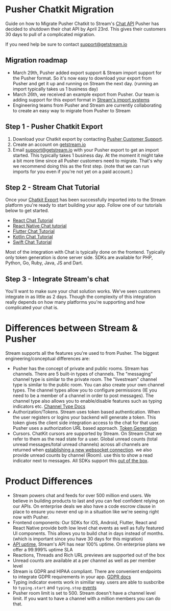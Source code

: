 # Pusher Chatkit Migration

Guide on how to Migrate Pusher Chatkit to Stream's [Chat API](https://getstream.io/chat/)
Pusher has decided to shutdown their chat API by April 23rd. This gives their customers 30 days to pull of a complicated migration. 

If you need help be sure to contact support@getstream.io

## Migration roadmap

- March 29th, Pusher added export support & Stream import support for the Pusher format. So it's now easy to download your export from Pusher and get it up and running on Stream the next day. (running an import typically takes us 1 business day)
- March 26th, we received an example export from Pusher. Our team is adding support for this export format in [Stream's import systems](https://getstream.io/chat/docs/import/?language=js) 
- Engineering teams from Pusher and Stream are currently collaborating to create an easy way to migrate from Pusher to Stream


## Step 1 - Pusher Chatkit Export

1. Download your Chatkit export by contacting [Pusher Customer Support](support@pusher.com). 
2. Create an account on [getstream.io](https://getstream.io/)
3. Email support@getstream.io with your Pusher export to get an import started. This typically takes 1 business day. At the moment it might take a bit more time since all Pusher customers need to migrate. That's why we recommend doing this as the first step. (note that we can run imports for you even if you're not yet on a paid account.)

## Step 2 - Stream Chat Tutorial

Once your [Chatkit Export](https://github.com/GetStream/pusher-chatkit-migration/blob/master/README.md#step-1---pusher-chatkit-export) has been successfully imported into to the Stream platform you're ready to start building your app. Follow one of our tutorials below to get started.

- [React Chat Tutorial](https://getstream.io/chat/react-chat/tutorial/)
- [React Native Chat tutorial](https://getstream.io/chat/react-native-chat/tutorial/)
- [Flutter Chat Tutorial](https://getstream.io/chat/flutter/tutorial/)
- [Kotlin Chat Tutorial](https://getstream.io/tutorials/android-chat/#kotlin)
- [Swift Chat Tutorial](https://getstream.io/tutorials/ios-chat/)

Most of the integration with Chat is typically done on the frontend. Typically only token generation is done server side.
SDKs are available for PHP, Python, Go, Ruby, Java, JS and Dart.

## Step 3 - Integrate Stream's chat

You'll want to make sure your chat solution works. We've seen customers integrate in as little as 2 days. Though the complexity of this integration really depends on how many platforms you're supporting and how complicated your chat is.

# Differences between Stream & Pusher

Stream supports all the features you're used to from Pusher. The biggest engineering/conceptual differences are:

* Pusher has the concept of private and public rooms. Stream has channels. There are 5 built-in types of channels. The "messaging" channel type is similar to the private room. The "livestream" channel type is similar to the public room. You can also create your own channel types. The channel types allow you to configure permissions (IE you need to be a member of a channel in order to post messages). The channel type also allows you to enable/disable features such as typing indicators etc. [Channel Type Docs](https://getstream.io/chat/docs/channel_features/?language=js)
* Authorization/Tokens. Stream uses token based authentication. When the user registers or logins your backend will generate a token. This token gives the client side integration access to the chat for that user. Pusher uses a authorization URL based approach. [Token Generation](https://getstream.io/chat/docs/init_and_users/?language=js&q=token#tokens)
* Cursors. ChatKit cursors are supported by Stream. On Stream Chat we refer to them as the read state for a user.
Global unread counts (total unread messages/total unread channels) across all channels are returned when [establishing a new websocket connection](https://getstream.io/chat/docs/unread/?language=js).
we also provide unread counts by channel (Room). use this to show a read indicator next to messages. All 
SDKs support this [out of the box](https://getstream.io/chat/docs/unread_channel/?language=js).

# Product Differences

* Stream powers chat and feeds for over 500 million end users. We believe in building products to last and you can feel confident relying on our APIs. On enterprise deals we also have a code escrow clause in place to ensure you never end up in a situation like we're seeing right now with Pusher.
* Frontend components: Our SDKs for iOS, Android, Flutter, React and React Native provide both low level chat events as well as fully featured UI components. This allows you to build chat in days instead of months. (which is important since you have 30 days for this migration)
* [API uptime](http://status.getstream.io/), Stream's API has near 100% uptime. On enterprise plans we offer a 99.999% uptime SLA
* Reactions, Threads and Rich URL previews are supported out of the box
* Unread counts are available at a per channel as well as per member level
* Stream is GDPR and HIPAA compliant. There are convenient endpoints to integrate GDPR requirements in your app. [GDPR docs](https://getstream.io/chat/docs/gdpr/?language=js)
* Typing indicator events work in simillar way. users are able to susbcribe to `typing.start` and `typing.stop` [events](https://getstream.io/chat/docs/typing_indicators/?language=js)
* Pusher room limit is set to 500. Stream doesn't have a channel level limit. If you want to have a channel with a million members you can do that.

